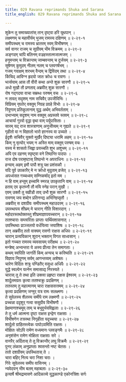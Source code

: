 ```yaml
---
title: 029 Ravana reprimands Shuka and Sarana
title_english: 029 Ravana reprimands Shuka and Sarana

---
```


<div class="audioEmbed"  caption="श्रीराम-हरिसीताराममूर्ति-घनपाठिभ्यां वचनम्" src="https://archive.org/download/Ramayana-recitation-Sriram-harisItArAmamUrti-Ghanapaati-v2/Kanda_6/Kanda_6_YK-029-Ravana_reprimands_Shuka_and_Sarana_0.mp3"></div>

शुकेन तु समाख्यातांस् तान् दृष्ट्वा हरि यूथपान् ।  
लक्ष्मणम् च महावीर्यम् भुजम् रामस्य दक्षिणम् ॥ २-२९-१  
समीपस्थम् च रामस्य भ्रातरम् स्वम् विभीषणम् ।  
सर्व वानर राजम् च सुग्रीवम् भीम विक्रमम् ॥ २-२९-२  
अङ्गदम् चापि बलिनम् वज्रहस्तात्मजात्मजम् ।  
हनूमन्तम् च विक्रान्तम् जाम्बवन्तम् च दुर्जयम् ॥ २-२९-३  
सुषेणम् कुमुदम् नीलम् नलम् च प्लवगर्षभम् ।  
गजम् गवाक्षम् शरभम् वैन्दम् च द्विविदम् तथा ॥ २-२९-४  
किंचिद् आविग्न हृदयो जात क्रोधः च रावणः ।  
भर्त्सयाम् आस तौ वीरौ कथा अन्ते शुक सारणौ ॥ २-२९-५  
अधो मुखौ तौ प्रणताव् अब्रवीत् शुक सारणौ ।  
रोष गद्गदया वाचा सम्रब्धः परुषम् वचः ॥ २-२९-६  
न तावत् सदृशम् नाम सचिवैर् उपजीविभिः ।  
विप्रियम् नृपतेर् वक्तुम् निग्रह प्रग्रहे विभोः ॥ २-२९-७  
रिपूणाम् प्रतिकूलानाम् युद्ध अर्थम् अभिवर्तताम् ।  
उभाभ्याम् सदृशम् नाम वक्तुम् अप्रस्तवे स्तवम् ॥ २-२९-८  
आचार्या गुरवो वृद्धा वृथा वाम् पर्युपासिताः ।  
सारम् यद् राज शास्त्राणाम् अनुजीव्यम् न गृह्यते ॥ २-२९-९  
गृहीतो वा न विज्ञातो भारो ज्ञानस्य वा उच्यते ।  
ईदृशैः सचिवैर् युक्तो मूर्खैर् दिष्ट्या धरामि अहम् ॥ २-२९-१०  
किम् नु मृत्योर् भयम् न अस्ति माम् वक्तुम् परुषम् वचः ।  
यस्य मे शासतो जिह्वा प्रयच्चति शुभ अशुभम् ॥ २-२९-११  
अपि एव दहनम् स्पृष्ट्वा वने तिष्ठन्ति पादपाः ।  
राज दोष परामृष्टास् तिष्ठन्ते न अपराधिनः ॥ २-२९-१२  
हन्याम् अहम् इमौ पापौ शत्रु पक्ष प्रशंसकौ ।  
यदि पूर्व उपकारैर् मे न क्रोधो मृदुताम् व्रजेत् ॥ २-२९-१३  
अपध्वंसत गच्चध्वम् सम्निकर्षाद् इतो मम ।  
न हि वाम् हन्तुम् इच्चामि स्मरन्न् उपकृतानि वाम् ॥ २-२९-१४  
हताव् एव कृतघ्नौ तौ मयि स्नेह परान् मुखौ ।  
एवम् उक्तौ तु सव्रीडौ ताव् उभौ शुक सारणौ ॥ २-२९-१५  
रावणम् जय शब्देन प्रतिनन्द्य अभिनिह्सृतौ ।  
अब्रवीत् स दशग्रीवः समीपस्थम् महाउदरम् ॥ २-२९-१६  
उपस्थापय शीघ्रम् मे चारान् नीति विशारदान् ।  
महोदरस्तथोक्तस्तु शीघ्रमाज्ञापयच्चरान् ॥ २-२९-१७  
ततश्चाराः सम्त्वरिताः प्राप्ताः पार्थिवशासनात् ।  
उपस्थिथाः प्राञ्जलयो वर्धयित्वा जयाशिषः ॥ २-२९-१८  
तान् अब्रवीत् ततो वाक्यम् रावणो राक्षस अधिपः ॥ २-२९-१९  
चारान् प्रत्ययिकान् शूरान् भक्तान् विगत साध्वसान् ।  
इतो गच्चत रामस्य व्यवसायम् परीक्षथ ॥ २-२९-२०  
मन्त्रेष्व् अभ्यन्तरा ये अस्य प्रीत्या तेन समागताः ।  
कथम् स्वपिति जागर्ति किम् अन्यच् च करिष्यति ॥ २-२९-२१  
विज्ञाय निपुणम् सर्वम् आगन्तव्यम् अशेषतः ।  
चारेण विदितः शत्रुः पण्डितैर् वसुधा अधिपैः ॥ २-२९-२२  
युद्धे स्वल्पेन यत्नेन समासाद्य निरस्यते ।  
चारास् तु ते तथा इति उक्त्वा प्रहृष्टा राक्षस ईश्वरम् ॥ २-२९-२३  
शार्दूलमग्रतः कृत्वा ततश्चक्रुः प्रदक्षिणम् ।  
ततस्तम् तु महात्मानम् चारा राक्षससत्तमम् ॥ २-२९-२४  
कृत्वा प्रदक्षिणम् जग्मुर् यत्र रामः सलक्ष्मणः ।  
ते सुवेलस्य शैलस्य समीपे राम लक्ष्मणौ ॥ २-२९-२५  
प्रच्चन्ना ददृशुर् गत्वा ससुग्रीव विभीषणौ ।  
प्रेक्षमाणाश्चमूम् ताम् च बभूवुर्भयविह्वलाः ॥ २-२९-२६  
ते तु धर्म आत्मना दृष्टा राक्षस इन्द्रेण राक्षसाः ।  
विभीषणेन तत्रस्था निगृहीता यदृच्चया ॥ २-२९-२७  
शार्दूलो ग्राहितस्त्वेकः पापोऽयमिति राक्षसः ।  
मोक्षितः सोऽपि रामेण वध्यमानः प्लवङ्गमैः ॥ २-२९-२८  
अनृशंसेन रामेण मोक्षिता राक्षसाः सरे ।  
वानरैर् अर्दितास् ते तु विक्रान्तैर् लघु विक्रमैः ॥ २-२९-२९  
पुनर् लंकाम् अनुप्राप्ताः श्वसन्तो नष्ट चेतसः ।  
ततो दशग्रीवम् उपस्थितास् ते ।  
चारा बहिर् नित्य चरा निशा चराः ।  
गिरेः सुवेलस्य समीप वासिनम् ।  
न्यवेदयन् भीम बलम् महाबलाः ॥ २-२९-३०  
इत्यार्षे श्रीमद्रामायणे आदिकाव्ये युद्धकाण्डे एकोनत्रिंशः सर्गः